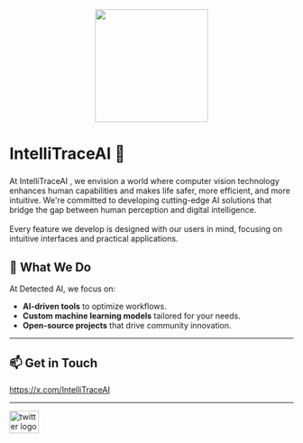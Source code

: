 <div align="center">
  <img height="200" src="https://pbs.twimg.com/profile_banners/1863398050791649280/1736491081/1500x500"  />
</div>

# IntelliTraceAI 🤖

###

<p align="left">At IntelliTraceAI , we envision a world where computer vision technology enhances human capabilities and makes life safer, more efficient, and more intuitive. We're committed to developing cutting-edge AI solutions that bridge the gap between human perception and digital intelligence.<br><br>Every feature we develop is designed with our users in mind, focusing on intuitive interfaces and practical applications.</p>

###

## 🚀 What We Do

At Detected AI, we focus on:
- **AI-driven tools** to optimize workflows.
- **Custom machine learning models** tailored for your needs.
- **Open-source projects** that drive community innovation.

---


## 📫 Get in Touch

https://x.com/IntelliTraceAI


---

<div align="left">
  <a href="https://x.com/DetectedAI" target="_blank">
    <img src="https://raw.githubusercontent.com/maurodesouza/profile-readme-generator/master/src/assets/icons/social/twitter/default.svg" width="52" height="40" alt="twitter logo"  />
  </a>
</div>

###
